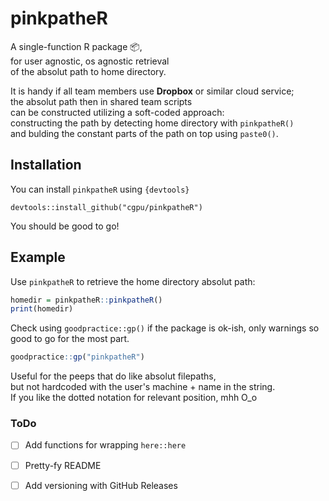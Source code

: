 
<!-- README.md is generated from README.Rmd. Please edit that file -->
pinkpatheR
==========

A single-function R package 📦, <br>
for user agnostic, os agnostic retrieval  <br>
of the absolut path to home directory.  <br>

It is handy if all team members use __Dropbox__ or similar cloud service; <br>
the absolut path then in shared team scripts <br> 
can be constructed utilizing a soft-coded approach:  <br>
constructing the path by detecting home directory with `pinkpatheR()`  <br>
and bulding the constant parts of the path on top using `paste0()`.  <br>

Installation
------------

You can install ```pinkpatheR``` using `{devtools}`

```{r}
devtools::install_github("cgpu/pinkpatheR")
```
You should be good to go!

Example
-------

Use `pinkpatheR` to retrieve the home directory absolut path:

``` r
homedir = pinkpatheR::pinkpatheR()
print(homedir)
```

Check using `goodpractice::gp()` if the package is ok-ish, only warnings so good to go for the most part.

``` r
goodpractice::gp("pinkpatheR")
```
Useful for the peeps that do like absolut filepaths, <br>
but not hardcoded with the user's machine + name in the string.  <br>
If you like the dotted notation for relevant position, mhh O_o  <br>


### ToDo

- [ ] Add functions for wrapping `here::here`
- [ ] Pretty-fy README
- [ ] Add versioning with GitHub Releases

